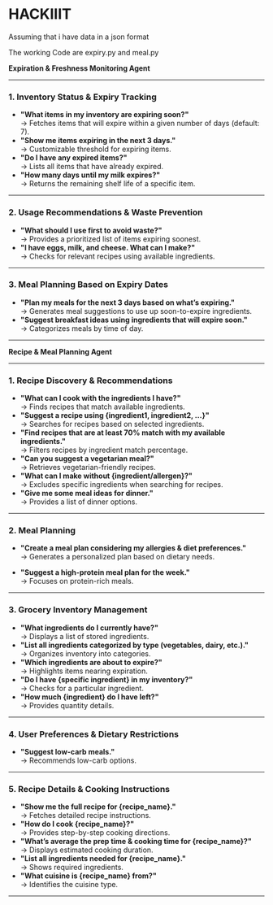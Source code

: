 # HACKIIIT

Assuming that i have data in a json format

The working Code are expiry.py and meal.py

<!-- APPLICATIONS :
1. You: what all things are about to expire

HACKIIIT: DEBUG: Classifier selected: freshness_agent
Here are the items that will expire within the next 7 days:

1. **Rice** - Expires in 1 day (Quantity: 100 kilograms)
2. **Chicken Breast** - Expires in 4 days (Quantity: 20 kilograms)
3. **Apples** - Expires in 5 days (Quantity: 50 kilograms)
4. **Bread** - Expires in 6 days (Quantity: 30 loaves)

Would you like some suggestions on how to use these items?

You: which item is about to expire in 1 day

HACKIIIT: DEBUG: Classifier selected: freshness_agent
The item that is about to expire in 1 day is **Rice**. You have 100 kilograms of it.

Would you like some suggestions on how to use the rice before it expires? -->


**Expiration & Freshness Monitoring Agent**

---

### **1. Inventory Status & Expiry Tracking**
- **"What items in my inventory are expiring soon?"**  
  → Fetches items that will expire within a given number of days (default: 7).  
- **"Show me items expiring in the next 3 days."**  
  → Customizable threshold for expiring items.  
- **"Do I have any expired items?"**  
  → Lists all items that have already expired.  
- **"How many days until my milk expires?"**  
  → Returns the remaining shelf life of a specific item.  





---

### **2. Usage Recommendations & Waste Prevention**
- **"What should I use first to avoid waste?"**  
  → Provides a prioritized list of items expiring soonest.    
- **"I have eggs, milk, and cheese. What can I make?"**  
  → Checks for relevant recipes using available ingredients.  

---



### **3. Meal Planning Based on Expiry Dates**
- **"Plan my meals for the next 3 days based on what’s expiring."**  
  → Generates meal suggestions to use up soon-to-expire ingredients.  
- **"Suggest breakfast ideas using ingredients that will expire soon."**  
  → Categorizes meals by time of day.  

---






 **Recipe & Meal Planning Agent**  

---

### **1. Recipe Discovery & Recommendations**  
- **"What can I cook with the ingredients I have?"**  
  → Finds recipes that match available ingredients.  
- **"Suggest a recipe using {ingredient1, ingredient2, ...}"**  
  → Searches for recipes based on selected ingredients.  
- **"Find recipes that are at least 70% match with my available ingredients."**  
  → Filters recipes by ingredient match percentage.  
- **"Can you suggest a vegetarian meal?"**  
  → Retrieves vegetarian-friendly recipes.  
- **"What can I make without {ingredient/allergen}?"**  
  → Excludes specific ingredients when searching for recipes.  
- **"Give me some meal ideas for dinner."**  
  → Provides a list of dinner options.  



---

### **2. Meal Planning**  
- **"Create a meal plan considering my allergies & diet preferences."**  
  → Generates a personalized plan based on dietary needs.  

- **"Suggest a high-protein meal plan for the week."**  
  → Focuses on protein-rich meals.  




---

### **3. Grocery Inventory Management**  
- **"What ingredients do I currently have?"**  
  → Displays a list of stored ingredients.  
- **"List all ingredients categorized by type (vegetables, dairy, etc.)."**  
  → Organizes inventory into categories.  
- **"Which ingredients are about to expire?"**  
  → Highlights items nearing expiration.  
- **"Do I have {specific ingredient} in my inventory?"**  
  → Checks for a particular ingredient.  
- **"How much {ingredient} do I have left?"**  
  → Provides quantity details.  



---

### **4. User Preferences & Dietary Restrictions**  
- **"Suggest low-carb meals."**  
  → Recommends low-carb options. 


---

### **5. Recipe Details & Cooking Instructions**  
- **"Show me the full recipe for {recipe_name}."**  
  → Fetches detailed recipe instructions.  
- **"How do I cook {recipe_name}?"**  
  → Provides step-by-step cooking directions.  
- **"What’s average the prep time & cooking time for {recipe_name}?"**  
  → Displays estimated cooking duration.  
- **"List all ingredients needed for {recipe_name}."**  
  → Shows required ingredients.  
- **"What cuisine is {recipe_name} from?"**  
  → Identifies the cuisine type.  







---


